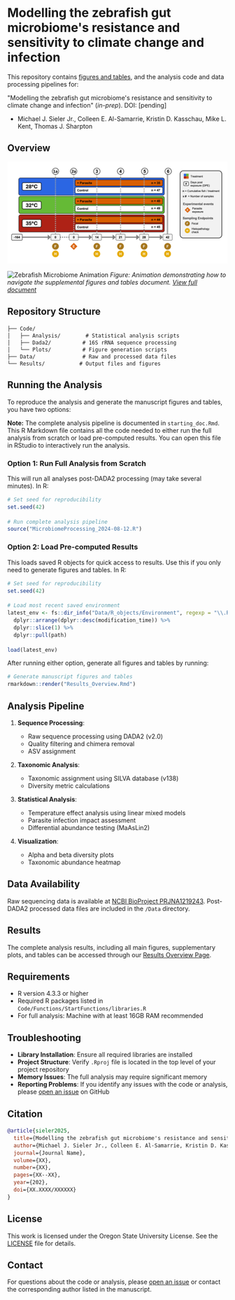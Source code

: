 # Modelling the zebrafish gut microbiome's resistance and sensitivity to climate change and infection

This repository contains [figures and tables](https://sielerjm.github.io/Sieler2025__ZF_Temperature_Parasite/Results_Overview.html), and the analysis code and data processing pipelines for:

"Modelling the zebrafish gut microbiome's resistance and sensitivity to climate change and infection" (*in-prep*). DOI: [pending]
* Michael J. Sieler Jr., Colleen E. Al-Samarrie, Kristin D. Kasschau, Mike L. Kent, Thomas J. Sharpton

## Overview

![Experimental Design Overview](ExperimentalDesignSchematic.png)

![Zebrafish Microbiome Animation](Media/0210/0210.gif)
*Figure: Animation demonstrating how to navigate the supplemental figures and tables document. [View full document](https://sielerjm.github.io/Sieler2025__ZF_Temperature_Parasite/Results_Overview.html)*

## Repository Structure

    ├── Code/
    │   ├── Analysis/        # Statistical analysis scripts
    │   ├── Dada2/          # 16S rRNA sequence processing
    │   └── Plots/          # Figure generation scripts
    ├── Data/               # Raw and processed data files
    └── Results/           # Output files and figures

## Running the Analysis

To reproduce the analysis and generate the manuscript figures and tables, you have two options:

**Note:** The complete analysis pipeline is documented in `starting_doc.Rmd`. This R Markdown file contains all the code needed to either run the full analysis from scratch or load pre-computed results. You can open this file in RStudio to interactively run the analysis.

### Option 1: Run Full Analysis from Scratch
This will run all analyses post-DADA2 processing (may take several minutes). In R:

```r
# Set seed for reproducibility
set.seed(42)

# Run complete analysis pipeline
source("MicrobiomeProcessing_2024-08-12.R")
```

### Option 2: Load Pre-computed Results
This loads saved R objects for quick access to results. Use this if you only need to generate figures and tables. In R:

```r
# Set seed for reproducibility
set.seed(42)

# Load most recent saved environment
latest_env <- fs::dir_info("Data/R_objects/Environment", regexp = "\\.RData$") %>% 
  dplyr::arrange(dplyr::desc(modification_time)) %>% 
  dplyr::slice(1) %>% 
  dplyr::pull(path)

load(latest_env)
```

After running either option, generate all figures and tables by running:

```r
# Generate manuscript figures and tables
rmarkdown::render("Results_Overview.Rmd")
```

## Analysis Pipeline

1. **Sequence Processing**:
   - Raw sequence processing using DADA2 (v2.0)
   - Quality filtering and chimera removal
   - ASV assignment

2. **Taxonomic Analysis**:
   - Taxonomic assignment using SILVA database (v138)
   - Diversity metric calculations

3. **Statistical Analysis**:
   - Temperature effect analysis using linear mixed models
   - Parasite infection impact assessment
   - Differential abundance testing (MaAsLin2)

4. **Visualization**:
   - Alpha and beta diversity plots
   - Taxonomic abundance heatmap

## Data Availability

Raw sequencing data is available at [NCBI BioProject PRJNA1219243](https://www.ncbi.nlm.nih.gov/bioproject/PRJNA1219243). Post-DADA2 processed data files are included in the `/Data` directory.

## Results

The complete analysis results, including all main figures, supplementary plots, and tables can be accessed through our [Results Overview Page](https://sielerjm.github.io/Sieler2025__ZF_Temperature_Parasite/Results_Overview.html).

## Requirements

- R version 4.3.3 or higher
- Required R packages listed in `Code/Functions/StartFunctions/libraries.R`
- For full analysis: Machine with at least 16GB RAM recommended

## Troubleshooting

* **Library Installation**: Ensure all required libraries are installed
* **Project Structure**: Verify `.Rproj` file is located in the top level of your project repository
* **Memory Issues**: The full analysis may require significant memory
* **Reporting Problems**: If you identify any issues with the code or analysis, please [open an issue](https://github.com/sielerjm/Sieler2025__ZF_Temperature_Parasite/issues) on GitHub

## Citation

```bibtex
@article{sieler2025,
  title={Modelling the zebrafish gut microbiome's resistance and sensitivity to climate change and infection},
  author={Michael J. Sieler Jr., Colleen E. Al-Samarrie, Kristin D. Kasschau, Mike L. Kent, Thomas J. Sharpton},
  journal={Journal Name},
  volume={XX},
  number={XX},
  pages={XX--XX},
  year={202},
  doi={XX.XXXX/XXXXXX}
}
```
## License

This work is licensed under the Oregon State University License. See the [LICENSE](LICENSE.md) file for details.

## Contact

For questions about the code or analysis, please [open an issue](https://github.com/sielerjm/Sieler2025__ZF_Temperature_Parasite/issues) or contact the corresponding author listed in the manuscript.

